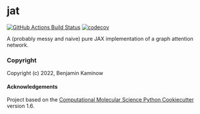 jat
==============================
[//]: # (Badges)
[![GitHub Actions Build Status](https://github.com/REPLACE_WITH_OWNER_ACCOUNT/jat/workflows/CI/badge.svg)](https://github.com/REPLACE_WITH_OWNER_ACCOUNT/jat/actions?query=workflow%3ACI)
[![codecov](https://codecov.io/gh/REPLACE_WITH_OWNER_ACCOUNT/jat/branch/master/graph/badge.svg)](https://codecov.io/gh/REPLACE_WITH_OWNER_ACCOUNT/jat/branch/master)


A (probably messy and naive) pure JAX implementation of a graph attention network.

### Copyright

Copyright (c) 2022, Benjamin Kaminow


#### Acknowledgements
 
Project based on the 
[Computational Molecular Science Python Cookiecutter](https://github.com/molssi/cookiecutter-cms) version 1.6.
